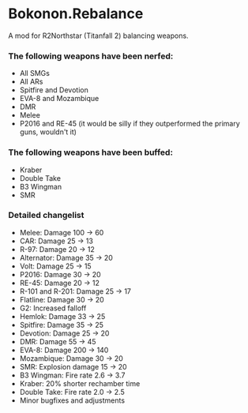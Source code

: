 # Bokonon.Rebalance
A mod for R2Northstar (Titanfall 2) balancing weapons.

### The following weapons have been nerfed:

- All SMGs<br>
- All ARs<br>
- Spitfire and Devotion<br>
- EVA-8 and Mozambique<br>
- DMR<br>
- Melee<br>
- P2016 and RE-45 (it would be silly if they outperformed the primary guns, wouldn't it)<br>

### The following weapons have been buffed:
- Kraber<br>
- Double Take<br>
- B3 Wingman<br>
- SMR<br>

### Detailed changelist

- Melee: Damage 100 -> 60
- CAR: Damage 25 -> 13
- R-97: Damage 20 -> 12
- Alternator: Damage 35 -> 20
- Volt: Damage 25 -> 15
- P2016: Damage 30 -> 20
- RE-45: Damage 20 -> 12
- R-101 and R-201: Damage 25 -> 17
- Flatline: Damage 30 -> 20
- G2: Increased falloff
- Hemlok: Damage 33 -> 25
- Spitfire: Damage 35 -> 25
- Devotion: Damage 25 -> 20
- DMR: Damage 55 -> 45
- EVA-8: Damage 200 -> 140
- Mozambique: Damage 30 -> 20
- SMR: Explosion damage 15 -> 20
- B3 Wingman: Fire rate 2.6 -> 3.7
- Kraber: 20% shorter rechamber time
- Double Take: Fire rate 2.0 -> 2.5
- Minor bugfixes and adjustments
